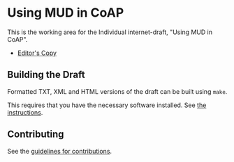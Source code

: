 # Using MUD in CoAP

This is the working area for the Individual internet-draft, "Using MUD in CoAP".

* [Editor's Copy](http://namib-project.github.io/draft-coap-mud/#go.draft-jimenez-t2trg-mud-coap.html)
<!-- * [Individual Submission Draft](https://tools.ietf.org/html/draft-romann-mud-constrained-00) -->

## Building the Draft

Formatted TXT, XML and HTML versions of the draft can be built using `make`.

This requires that you have the necessary software installed.  See [the
instructions](https://github.com/martinthomson/i-d-template/blob/master/doc/SETUP.md).

## Contributing

See the [guidelines for contributions](https://github.com/jaimejim/draft-coap-mud/blob/master/CONTRIBUTING.md).
